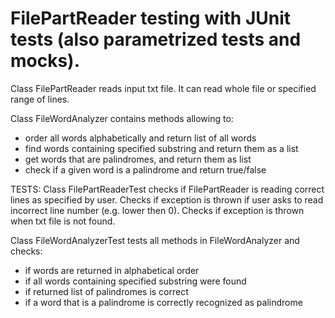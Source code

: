 # FilePartReader testing with JUnit tests (also parametrized tests and mocks).

Class FilePartReader reads input txt file. It can read whole file or specified range of lines.

Class FileWordAnalyzer contains methods allowing to:
- order all words alphabetically and return list of all words
- find words containing specified substring and return them as a list
- get words that are palindromes, and return them as list
- check if a given word is a palindrome and return true/false


TESTS:
Class FilePartReaderTest checks if FilePartReader is reading correct lines as specified by user. 
Checks if exception is thrown if user asks to read incorrect line number (e.g. lower then 0).
Checks if exception is thrown when txt file is not found.

Class FileWordAnalyzerTest tests all methods in FileWordAnalyzer and checks:
- if words are returned in alphabetical order 
- if all words containing specified substring were found
- if returned list of palindromes is correct 
- if a word that is a palindrome is correctly recognized as palindrome
